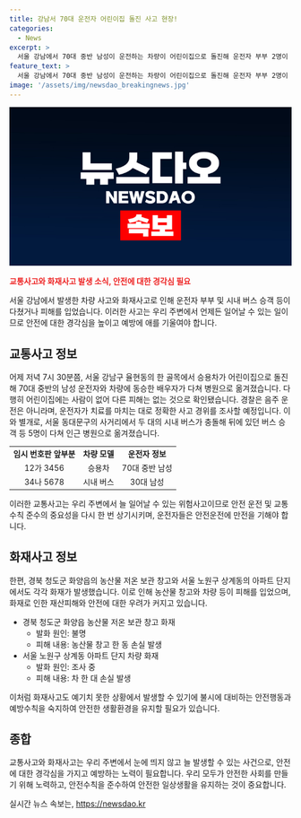 ```yaml
---
title: 강남서 70대 운전자 어린이집 돌진 사고 현장!
categories:
  - News
excerpt: >
  서울 강남에서 70대 중반 남성이 운전하는 차량이 어린이집으로 돌진해 운전자 부부 2명이 다친 사고가 발생했습니다. 뿐만 아니라 시내버스 2대가 추돌하여 5명이 병원으로 옮겨졌습니다. 또한, 경북 청도군에서는 농산물 보관 창고와 서울 노원구에서는 아파트 단지에서 불이 발생하여 큰 피해가 발생했습니다. 과연 이 사건 사고들은 어떤 이유로 발생했는지 궁금할 것입니다.
feature_text: >
  서울 강남에서 70대 중반 남성이 운전하는 차량이 어린이집으로 돌진해 운전자 부부 2명이 다친 사고가 발생했습니다. 뿐만 아니라 시내버스 2대가 추돌하여 5명이 병원으로 옮겨졌습니다. 또한, 경북 청도군에서는 농산물 보관 창고와 서울 노원구에서는 아파트 단지에서 불이 발생하여 큰 피해가 발생했습니다. 과연 이 사건 사고들은 어떤 이유로 발생했는지 궁금할 것입니다.
image: '/assets/img/newsdao_breakingnews.jpg'
---
```


<p><img src="/assets/img/newsdao_breakingnews.jpg" alt="koreaapp 속보" /></p>

<p><b><span style="color: #ee2323;">교통사고와 화재사고 발생 소식, 안전에 대한 경각심 필요</span></b></p>

<p>서울 강남에서 발생한 차량 사고와 화재사고로 인해 운전자 부부 및 시내 버스 승객 등이 다쳤거나 피해를 입었습니다. 이러한 사고는 우리 주변에서 언제든 일어날 수 있는 일이므로 안전에 대한 경각심을 높이고 예방에 애를 기울여야 합니다.</p>

<h2 data-ke-size="size26">교통사고 정보</h2>

<p data-ke-size="size16">어제 저녁 7시 30분쯤, 서울 강남구 율현동의 한 골목에서 승용차가 어린이집으로 돌진해 70대 중반의 남성 운전자와 차량에 동승한 배우자가 다쳐 병원으로 옮겨졌습니다. 다행히 어린이집에는 사람이 없어 다른 피해는 없는 것으로 확인됐습니다. 경찰은 음주 운전은 아니라며, 운전자가 치료를 마치는 대로 정확한 사고 경위를 조사할 예정입니다. 이와 별개로, 서울 동대문구의 사거리에서 두 대의 시내 버스가 충돌해 뒤에 있던 버스 승객 등 5명이 다쳐 인근 병원으로 옮겨졌습니다.</p>

<table>
  <tr>
    <td style="text-align: center; height: 17px;"><b>임시 번호판 앞부분</b></td>
    <td style="text-align: center; height: 17px;"><b>차량 모델</b></td>
    <td style="text-align: center; height: 17px;"><b>운전자 정보</b></td>
  </tr>
  <tr>
    <td style="text-align: center; height: 17px;">12가 3456</td>
    <td style="text-align: center; height: 17px;">승용차</td>
    <td style="text-align: center; height: 17px;">70대 중반 남성</td>
  </tr>
  <tr>
    <td style="text-align: center; height: 17px;">34나 5678</td>
    <td style="text-align: center; height: 17px;">시내 버스</td>
    <td style="text-align: center; height: 17px;">30대 남성</td>
  </tr>
</table>

<p data-ke-size="size16">이러한 교통사고는 우리 주변에서 늘 일어날 수 있는 위험사고이므로 안전 운전 및 교통수칙 준수의 중요성을 다시 한 번 상기시키며, 운전자들은 안전운전에 만전을 기해야 합니다.</p>

<h2 data-ke-size="size26">화재사고 정보</h2>

<p data-ke-size="size16">한편, 경북 청도군 화양읍의 농산물 저온 보관 창고와 서울 노원구 상계동의 아파트 단지에서도 각각 화재가 발생했습니다. 이로 인해 농산물 창고와 차량 등이 피해를 입었으며, 화재로 인한 재산피해와 안전에 대한 우려가 커지고 있습니다.</p>

<ul>
  <li>경북 청도군 화양읍 농산물 저온 보관 창고 화재
    <ul>
      <li>발화 원인: 불명</li>
      <li>피해 내용: 농산물 창고 한 동 손실 발생</li>
    </ul>
  </li>
  <li>서울 노원구 상계동 아파트 단지 차량 화재
    <ul>
      <li>발화 원인: 조사 중</li>
      <li>피해 내용: 차 한 대 손실 발생</li>
    </ul>
  </li>
</ul>

<p data-ke-size="size16">이처럼 화재사고도 예기치 못한 상황에서 발생할 수 있기에 불시에 대비하는 안전행동과 예방수칙을 숙지하여 안전한 생활환경을 유지할 필요가 있습니다.</p>

<h2 data-ke-size="size26">종합</h2>

<p data-ke-size="size16">교통사고와 화재사고는 우리 주변에서 눈에 띄지 않고 늘 발생할 수 있는 사건으로, 안전에 대한 경각심을 가지고 예방하는 노력이 필요합니다. 우리 모두가 안전한 사회를 만들기 위해 노력하고, 안전수칙을 준수하여 안전한 일상생활을 유지하는 것이 중요합니다.</p>
실시간 뉴스 속보는, <a href="https://newsdao.kr" rel="dofollow">https://newsdao.kr</a>


